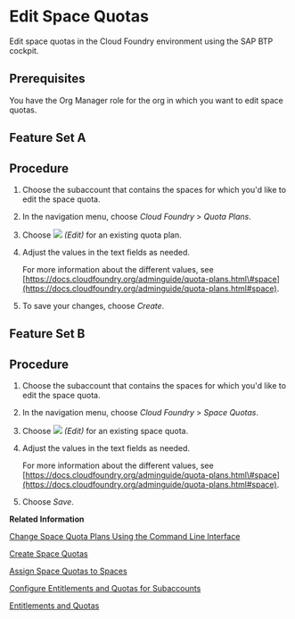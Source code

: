 <!-- loio2a58364d38cf42cc8ecfbae77231a411 -->

# Edit Space Quotas

Edit space quotas in the Cloud Foundry environment using the SAP BTP cockpit.



## Prerequisites

You have the Org Manager role for the org in which you want to edit space quotas.

<a name="task_fyy_qjy_dzb"/>

<!-- task\_fyy\_qjy\_dzb -->

## Feature Set A



<a name="task_fyy_qjy_dzb__steps_jgs_mxw_z5"/>

## Procedure

1.  Choose the subaccount that contains the spaces for which you'd like to edit the space quota.

2.  In the navigation menu, choose *Cloud Foundry* \> *Quota Plans*.

3.  Choose *![](images/Edit_Icon_abfe424.png) \(Edit\)* for an existing quota plan.

4.  Adjust the values in the text fields as needed.

    For more information about the different values, see [https://docs.cloudfoundry.org/adminguide/quota-plans.html\#space](https://docs.cloudfoundry.org/adminguide/quota-plans.html#space).

5.  To save your changes, choose *Create*.


<a name="task_od5_rjy_dzb"/>

<!-- task\_od5\_rjy\_dzb -->

## Feature Set B



<a name="task_od5_rjy_dzb__steps_cnx_4ky_dzb"/>

## Procedure

1.  Choose the subaccount that contains the spaces for which you'd like to edit the space quota.

2.  In the navigation menu, choose *Cloud Foundry* \> *Space Quotas*.

3.  Choose *![](images/Edit_Icon_abfe424.png) \(Edit\)* for an existing space quota.

4.  Adjust the values in the text fields as needed.

    For more information about the different values, see [https://docs.cloudfoundry.org/adminguide/quota-plans.html\#space](https://docs.cloudfoundry.org/adminguide/quota-plans.html#space).

5.  Choose *Save*.


**Related Information**  


[Change Space Quota Plans Using the Command Line Interface](change-space-quota-plans-using-the-command-line-interface-2f5c847.md "Change space quota plans in the Cloud Foundry environment using the Cloud Foundry command line interface (cf CLI).")

[Create Space Quotas](create-space-quotas-b13c4a2.md "You can use the cockpit to create space quotas.")

[Assign Space Quotas to Spaces](assign-space-quotas-to-spaces-13028c4.md "You can use the SAP BTP cockpit to assign space quotas to spaces.")

[Configure Entitlements and Quotas for Subaccounts](configure-entitlements-and-quotas-for-subaccounts-5ba357b.md "Distribute the entitlements that are available in your global account by adding service plans and their allowed quotas to your subaccounts using SAP BTP cockpit.")

[Entitlements and Quotas](../10-concepts/entitlements-and-quotas-00aa2c2.md "When you purchase an enterprise account, you’re entitled to use a specific set of resources, such as the amount of memory that can be allocated to your applications.")

